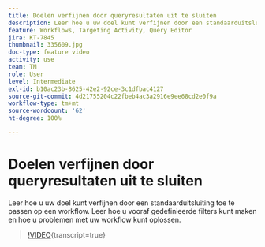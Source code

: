 ```yaml
---
title: Doelen verfijnen door queryresultaten uit te sluiten
description: Leer hoe u uw doel kunt verfijnen door een standaarduitsluiting toe te passen op een workflow. Leer hoe u vooraf gedefinieerde filters kunt maken en hoe u problemen met uw workflow kunt oplossen.
feature: Workflows, Targeting Activity, Query Editor
jira: KT-7845
thumbnail: 335609.jpg
doc-type: feature video
activity: use
team: TM
role: User
level: Intermediate
exl-id: b10ac23b-8625-42e2-92ce-3c1dfbac4127
source-git-commit: 4d21755204c22fbeb4ac3a2916e9ee68cd2e0f9a
workflow-type: tm+mt
source-wordcount: '62'
ht-degree: 100%

---
```


# Doelen verfijnen door queryresultaten uit te sluiten

Leer hoe u uw doel kunt verfijnen door een standaarduitsluiting toe te passen op een workflow. Leer hoe u vooraf gedefinieerde filters kunt maken en hoe u problemen met uw workflow kunt oplossen.

>[!VIDEO](https://video.tv.adobe.com/v/335609?quality=12&learn=on){transcript=true}
